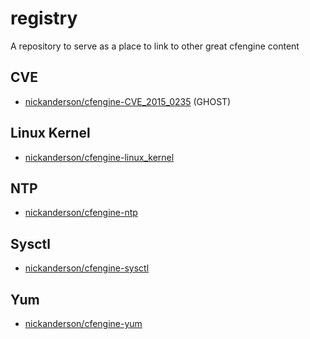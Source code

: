 # registry
A repository to serve as a place to link to other great cfengine content

## CVE
 - [nickanderson/cfengine-CVE_2015_0235](https://github.com/nickanderson/cfengine-CVE_2015_0235) (GHOST)

## Linux Kernel
- [nickanderson/cfengine-linux_kernel](https://github.com/nickanderson/cfengine-linux_kernel)

## NTP
  - [nickanderson/cfengine-ntp](https://github.com/nickanderson/cfengine-ntp)

## Sysctl
- [nickanderson/cfengine-sysctl](https://github.com/nickanderson/cfengine-sysctl)

## Yum
  - [nickanderson/cfengine-yum](https://github.com/nickanderson/cfengine-yum)

